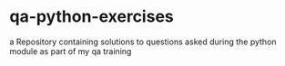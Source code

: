 # qa-python-exercises
a Repository containing solutions to questions asked during the python module as part of my qa training 
